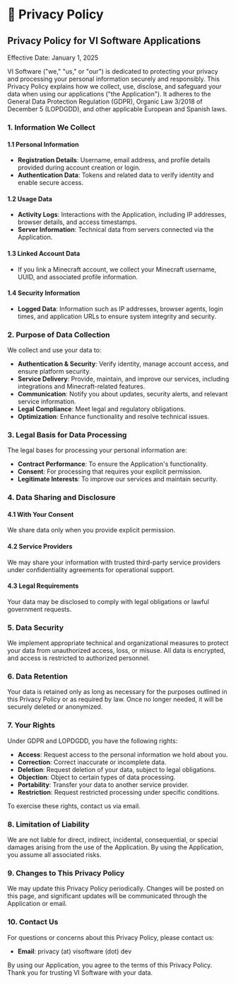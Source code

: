 # 📔 Privacy Policy

## Privacy Policy for VI Software Applications

Effective Date: January 1, 2025

VI Software ("we," "us," or "our") is dedicated to protecting your privacy and processing your personal information securely and responsibly. This Privacy Policy explains how we collect, use, disclose, and safeguard your data when using our applications ("the Application"). It adheres to the General Data Protection Regulation (GDPR), Organic Law 3/2018 of December 5 (LOPDGDD), and other applicable European and Spanish laws.

### 1. Information We Collect

#### 1.1 Personal Information

* **Registration Details**: Username, email address, and profile details provided during account creation or login.
* **Authentication Data**: Tokens and related data to verify identity and enable secure access.

#### 1.2 Usage Data

* **Activity Logs**: Interactions with the Application, including IP addresses, browser details, and access timestamps.
* **Server Information**: Technical data from servers connected via the Application.

#### 1.3 Linked Account Data

* If you link a Minecraft account, we collect your Minecraft username, UUID, and associated profile information.

#### 1.4 Security Information

* **Logged Data**: Information such as IP addresses, browser agents, login times, and application URLs to ensure system integrity and security.

### 2. Purpose of Data Collection

We collect and use your data to:

* **Authentication & Security**: Verify identity, manage account access, and ensure platform security.
* **Service Delivery**: Provide, maintain, and improve our services, including integrations and Minecraft-related features.
* **Communication**: Notify you about updates, security alerts, and relevant service information.
* **Legal Compliance**: Meet legal and regulatory obligations.
* **Optimization**: Enhance functionality and resolve technical issues.

### 3. Legal Basis for Data Processing

The legal bases for processing your personal information are:

* **Contract Performance**: To ensure the Application's functionality.
* **Consent**: For processing that requires your explicit permission.
* **Legitimate Interests**: To improve our services and maintain security.

### 4. Data Sharing and Disclosure

#### 4.1 With Your Consent

We share data only when you provide explicit permission.

#### 4.2 Service Providers

We may share your information with trusted third-party service providers under confidentiality agreements for operational support.

#### 4.3 Legal Requirements

Your data may be disclosed to comply with legal obligations or lawful government requests.

### 5. Data Security

We implement appropriate technical and organizational measures to protect your data from unauthorized access, loss, or misuse. All data is encrypted, and access is restricted to authorized personnel.

### 6. Data Retention

Your data is retained only as long as necessary for the purposes outlined in this Privacy Policy or as required by law. Once no longer needed, it will be securely deleted or anonymized.

### 7. Your Rights

Under GDPR and LOPDGDD, you have the following rights:

* **Access**: Request access to the personal information we hold about you.
* **Correction**: Correct inaccurate or incomplete data.
* **Deletion**: Request deletion of your data, subject to legal obligations.
* **Objection**: Object to certain types of data processing.
* **Portability**: Transfer your data to another service provider.
* **Restriction**: Request restricted processing under specific conditions.

To exercise these rights, contact us via email.

### 8. Limitation of Liability

We are not liable for direct, indirect, incidental, consequential, or special damages arising from the use of the Application. By using the Application, you assume all associated risks.

### 9. Changes to This Privacy Policy

We may update this Privacy Policy periodically. Changes will be posted on this page, and significant updates will be communicated through the Application or email.

### 10. Contact Us

For questions or concerns about this Privacy Policy, please contact us:

* **Email**: privacy (at) visoftware (dot) dev



By using our Application, you agree to the terms of this Privacy Policy. Thank you for trusting VI Software with your data.
